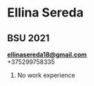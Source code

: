 # Ellina Sereda  
## BSU 2021  
**ellinasereda18@gmail.com**  
+375299758335  
1. No work experience

